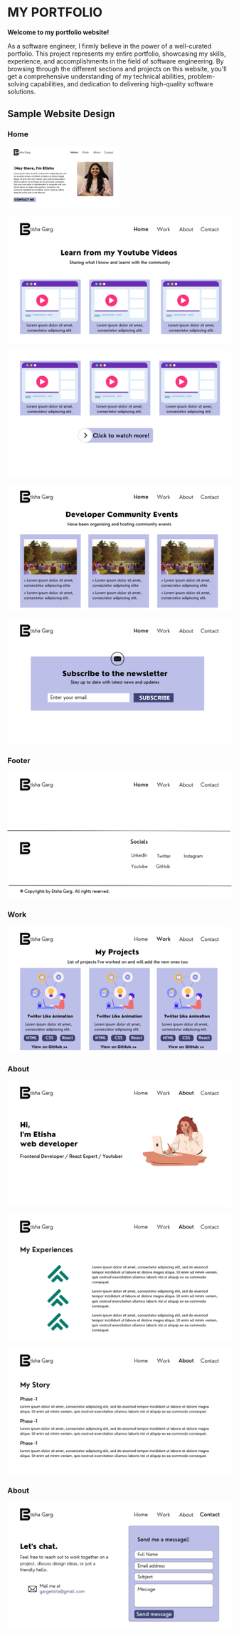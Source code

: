 # MY PORTFOLIO

**Welcome to my portfolio website!**

As a software engineer, I firmly believe in the power of a well-curated portfolio. This project represents my entire portfolio, showcasing my skills, experience, and accomplishments in the field of software engineering. By browsing through the different sections and projects on this website, you'll get a comprehensive understanding of my technical abilities, problem-solving capabilities, and dedication to delivering high-quality software solutions.

## Sample Website Design

### Home

<p><img src="website-design/1.png" alt="Page 1" width="50%" height="50%"></p>

<p><img src="website-design/2.png" alt="Page 2"></p>

<p><img src="website-design/3.png" alt="Page 3"></p>

<p><img src="website-design/4.png" alt="Page 4"></p>

<p><img src="website-design/5.png" alt="Page 5"></p>

### Footer

<p><img src="website-design/6.png" alt="Page 6"></p>

### Work

<p><img src="website-design/7.png" alt="Page 7"></p>

### About

<p><img src="website-design/8.png" alt="Page 8"></p>

<p><img src="website-design/9.png" alt="Page 9"></p>

<p><img src="website-design/10.png" alt="Page 10"></p>

### About

<p><img src="website-design/11.png" alt="Page 11"></p>